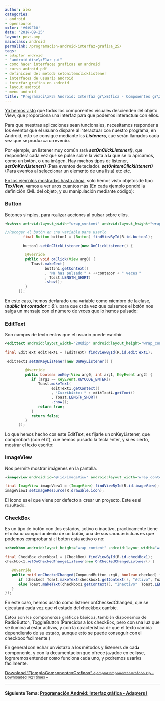 ```yaml
---
author: alex
categories:
- android
- opensource
color: '#689F38'
date: '2016-09-25'
layout: post.amp
mainclass: android
permalink: /programacion-android-interfaz-grafica_25/
tags:
- adapter android
- "android dise\xF1ar gui"
- como hacer interfaces graficas en android
- curso android pdf
- definicion del metodo setonitemclicklistener
- interfaces de usuario android
- interfaz grafica en android
- layout android
- menu android
title: "Programaci\xF3n Android: Interfaz gr\xE1fica - Componentes gr\xE1ficos y Eventos"
---
```


[Ya hemos visto][1] que todos los componentes visuales descienden del objeto View, que proporciona una interfaz para que podemos interactuar con ellos.

Para que nuestras aplicaciones sean funcionales, necesitamos responder a los eventos que el usuario dispare al interactuar con nuestro programa, en Android, esto se consigue mediante los ***Listeners***, que serán llamados cada vez que se produzca un evento.


<!--more--><!--ad-->

Por ejemplo, un listener muy común será ***setOnClickListener()***, que responderá cada vez que se pulse sobre la vista a la que se lo aplicamos, como un botón, o una imágen. Hay muchos tipos de listener, ***setOnKeyListener()*** (Para eventos de teclado), ***setOnItemClicklistener()*** (Para eventos al seleccionar un elemento de una lista) etc etc.

[En los ejemplos mostrados hasta ahora][2], solo hemos visto objetos de tipo **TexView**, vamos a ver unos cuantos más (En cada ejemplo pondré la definición XML del objeto, y su manipulación mediante código):

### Button

Botones simples, para realizar acciones al pulsar sobre ellos.

```xml
<button android:layout_width="wrap_content" android:layout_height="wrap_content" android:text="Púlsame" android:layout_centerinparent="true" android:id="@+id/button1">

```

```java
//Recoger el botón en una variable para usarlo
        final Button button1 = (Button) findViewById(R.id.button1);

        button1.setOnClickListener(new OnClickListener() {

         @Override
         public void onClick(View arg0) {
            Toast.makeText(
                  button1.getContext()
                  , "Me has pulsado " + ++contador + " veces."
                  , Toast.LENGTH_SHORT)
                  .show();
         }
      });

```

En este caso, hemos declarado una variable como miembro de la clase, (***public int contador = 0;***), para que cada vez que pulsemos el botón nos salga un mensaje con el número de veces que lo hemos pulsado:

<div class="separator" >
<a href="https://2.bp.blogspot.com/-PjwBUdkujQ8/TgTXxxpUc7I/AAAAAAAAAqA/8Kp4-XQJOF4/s1600/botnoes.png"  ><amp-img on="tap:lightbox1" role="button" tabindex="0" layout="responsive"  alt="Evento onClick botón" title="Evento onClick botón" height="400" width="244" src="https://2.bp.blogspot.com/-PjwBUdkujQ8/TgTXxxpUc7I/AAAAAAAAAqA/8Kp4-XQJOF4/s400/botnoes.png" /></a>
</div>

### EditText

Son campos de texto en los que el usuario puede escribir.

```xml
<edittext android:layout_width="200dip" android:layout_height="wrap_content" android:layout_above="@id/button1" android:id="@+id/editText1" android:layout_centerinparent="true">

```

```java
final EditText editText1 = (EditText) findViewById(R.id.editText1);

 editText1.setOnKeyListener(new OnKeyListener() {

         @Override
         public boolean onKey(View arg0, int arg1, KeyEvent arg2) {
            if (arg1 == KeyEvent.KEYCODE_ENTER){
               Toast.makeText(
                     editText1.getContext()
                     , "Escribiste: " + editText1.getText()
                     , Toast.LENGTH_SHORT)
                     .show();
               return true;
            }
            return false;
         }
      });

```

Lo que hemos hecho con este EditText, es fijarle un onKeyListener, que comprobará (con el if), que hemos pulsado la tecla enter, y si es cierto, mostrar el texto escrito:

<div class="separator" >
<a href="https://2.bp.blogspot.com/-iZ_aYmpCNUA/TgTbkhTZXRI/AAAAAAAAAqI/5_ycBPJAZaQ/s1600/onKeyListener.png"  ><amp-img on="tap:lightbox1" role="button" tabindex="0" layout="responsive"  height="400" width="242" src="https://2.bp.blogspot.com/-iZ_aYmpCNUA/TgTbkhTZXRI/AAAAAAAAAqI/5_ycBPJAZaQ/s400/onKeyListener.png" /></a>
</div>

### ImageView

Nos permite mostrar imágenes en la pantalla.

```xml
<imageview android:id="@+id/imageView" android:layout_width="wrap_content" android:layout_height="wrap_content" android:src="@drawable/icon">

```

```java
final ImageView imageView1 = (ImageView) findViewById(R.id.imageView);
imageView1.setImageResource(R.drawable.icon);

```

El icono es el que viene por defecto al crear un proyecto. Este es el resultado:

<div class="separator" >
<a href="https://2.bp.blogspot.com/-Gjh19FWfN9s/TgYPUIHd8nI/AAAAAAAAAqQ/-tN7V-Fz_KU/s1600/ImageView.png"  ><amp-img on="tap:lightbox1" role="button" tabindex="0" layout="responsive" alt="Ejemplo ImageView" title="Ejemplo ImageView"  height="400" width="299" src="https://2.bp.blogspot.com/-Gjh19FWfN9s/TgYPUIHd8nI/AAAAAAAAAqQ/-tN7V-Fz_KU/s400/ImageView.png" /></a>
</div>

### CheckBox

Es un tipo de botón con dos estados, activo o inactivo, practicamente tiene el mismo comportamiento de un botón, una de sus características es que podemos comprobar si el botón esta activo o no:

```xml
<checkbox android:layout_height="wrap_content" android:layout_width="wrap_content" android:text="CheckBox" android:layout_centerinparent="true" android:layout_below="@id/button1" android:id="@+id/checkBox1">

```

```java
final CheckBox checkbox1 = (CheckBox) findViewById(R.id.checkBox1);
checkbox1.setOnCheckedChangeListener(new OnCheckedChangeListener() {

   @Override
   public void onCheckedChanged(CompoundButton arg0, boolean checked) {
      if (checked) Toast.makeText(checkbox1.getContext(), "Activo", Toast.LENGTH_LONG).show();
      else Toast.makeText(checkbox1.getContext(), "Inactivo", Toast.LENGTH_SHORT).show();
   }
});

```

En este caso, hemos usado como listener onCheckedChanged, que se ejecutará cada vez que el estado del checkbox cambie.

<div class="separator" >
<a href="https://3.bp.blogspot.com/-RVlpxkRmpiU/TgYZa-VfDRI/AAAAAAAAAqY/9Go0syOziVY/s1600/CheckBox.png"  ><amp-img on="tap:lightbox1" role="button" tabindex="0" layout="responsive"  height="400" width="243" src="https://3.bp.blogspot.com/-RVlpxkRmpiU/TgYZa-VfDRI/AAAAAAAAAqY/9Go0syOziVY/s400/CheckBox.png" /></a>
</div>

Estos son los componentes gráficos básicos, también disponemos de RadioButton, ToggleButton (Parecidos a los checkBox, pero con una luz que se ilumina al estar activos, y con la característica de que el texto cambia dependiendo de su estado, aunque esto se puede conseguir con el checkbox facilmente.)

En general con echar un vistazo a los métodos y listeners de cada componente, y con la documentación que ofrece javadoc en eclipse, lograremos entender como funciona cada uno, y podremos usarlos fácilmente.

<a class="aligncenter download-button" href="https://elbauldelprogramador.com/" rel="nofollow"> Download &ldquo;EjemploComponentesGraficos&rdquo; <small>ejemploComponentesGraficos.zip &ndash; Downloaded 1421 times &ndash; </small> </a>

* * *

#### Siguiente Tema: [Programación Android: Interfaz gráfica - Adapters I][3]

 [1]: https://elbauldelprogramador.com/programacion-android-interfaz-grafica/
 [2]: https://elbauldelprogramador.com/programacion-android-interfaz-grafica_23/
 [3]: https://elbauldelprogramador.com/programacion-android-interfaz-grafica_28



</checkbox></imageview></edittext></button>